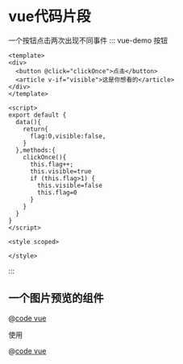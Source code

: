 # vue代码片段

一个按钮点击两次出现不同事件
::: vue-demo 按钮

```vue
<template>
<div>
  <button @click="clickOnce">点击</button>
  <article v-if="visible">这是你想看的</article>
</div>
</template>

<script>
export default {
  data(){
    return{
      flag:0,visible:false,
    }
  },methods:{
    clickOnce(){
      this.flag++;
      this.visible=true
      if (this.flag>1) {
        this.visible=false
        this.flag=0
      }
    }
  }
}
</script>

<style scoped>

</style>

```

:::

## 一个图片预览的组件

@[code vue](@/components/ImgPreview.vue)

使用

@[code vue](@/components/Preview.vue)
